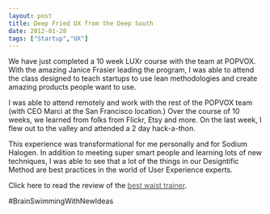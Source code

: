 ```yaml
---
layout: post
title: Deep Fried UX from the Deep South
date: 2012-01-28
tags: ["Startup","UX"]
---
```


We have just completed a 10 week LUXr course with the team at POPVOX. With the amazing Janice Frasier leading the program, I was able to attend the class designed to teach startups to use lean methodologies and create amazing products people want to use.

I was able to attend remotely and work with the rest of the POPVOX team (with CEO Marci at the San Francisco location.) Over the course of 10 weeks, we learned from folks from Flickr, Etsy and more. On the last week, I flew out to the valley and attended a 2 day hack-a-thon.

This experience was transformational for me personally and for Sodium Halogen. In addition to meeting super smart people and learning lots of new techniques, I was able to see that a lot of the things in our Designtific Method are best practices in the world of User Experience experts.

Click here to read the review of the [<font color="#555555">best waist trainer</font>](http://waisttrainingcenter.com/).

#BrainSwimmingWithNewIdeas